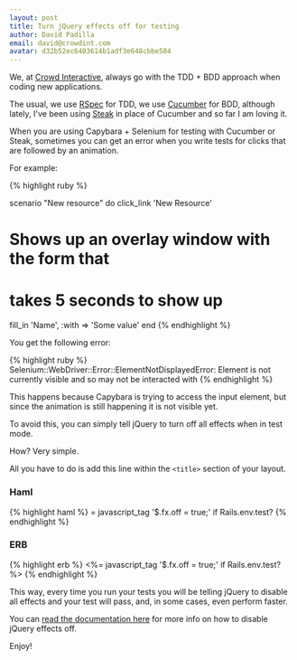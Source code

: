 ```yaml
---
layout: post
title: Turn jQuery effects off for testing
author: David Padilla
email: david@crowdint.com
avatar: d32b52ec6403614b1adf3e648cbbe584
---
```


We, at [Crowd Interactive](http://www.crowdint.com), always go with the
TDD + BDD approach when coding new applications.

The usual, we use [RSpec](http://www.rspec.info) for TDD, we use
[Cucumber](http://cukes.info) for BDD, although
lately, I've been using [Steak](https://github.com/cavalle/steak) in place of
Cucumber and so far I am loving it.

When you are using Capybara + Selenium for testing with Cucumber or
Steak, sometimes you can get an error when you write tests for clicks that are
followed by an animation.

For example:

{% highlight ruby %}

scenario "New resource" do
  click_link 'New Resource'
  # Shows up an overlay window with the form that
  # takes 5 seconds to show up

  fill_in 'Name', :with => 'Some value'
end
{% endhighlight %}

You get the following error:

{% highlight ruby %}
Selenium::WebDriver::Error::ElementNotDisplayedError:
  Element is not currently visible and so may not be interacted with
{% endhighlight %}

This happens because Capybara is trying to access the input element, but
since the animation is still happening it is not visible yet.

To avoid this, you can simply tell jQuery to turn off all effects when
in test mode.

How? Very simple.

All you have to do is add this line within the `<title>`
section of your layout.

### Haml

{% highlight haml %}
= javascript_tag '$.fx.off = true;' if Rails.env.test?
{% endhighlight %}

### ERB

{% highlight erb %}
<%= javascript_tag '$.fx.off = true;' if Rails.env.test? %>
{% endhighlight %}

This way, every time you run your tests you will be telling jQuery to disable
all effects and your test will pass, and, in some cases, even perform faster.

You can [read the documentation here](http://api.jquery.com/jQuery.fx.off/) for more info on
how to disable jQuery effects off.

Enjoy!

